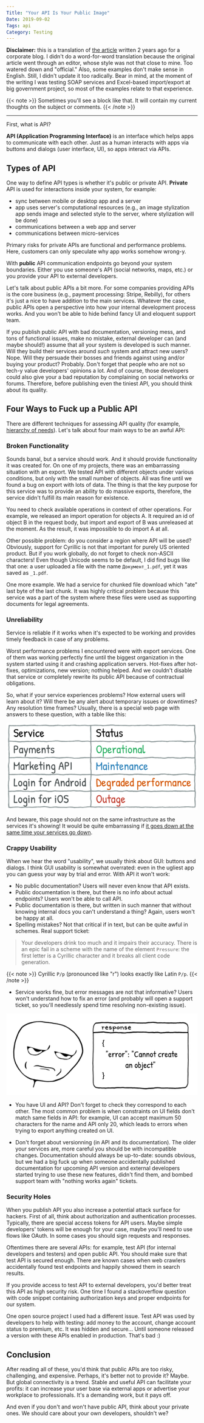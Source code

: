 ```yaml
---
Title: "Your API Is Your Public Image"
Date: 2019-09-02
Tags: api
Category: Testing
---
```


**Disclaimer:** this is a translation of [the article](https://quality-lab.ru/blog/your-api-is-your-public-face/) written 2 years ago for a corporate blog. I didn't do a word-for-word translation because the original article went through an editor, whose style was not that close to mine. Too watered down and "official." Also, some examples don't make sense in English. Still, I didn't update it too radically. Bear in mind, at the moment of the writing I was testing SOAP services and Excel-based import/export at big government project, so most of the examples relate to that experience.  

{{< note >}}
Sometimes you'll see a block like that. It will contain my current thoughts on the subject or comments.
{{< /note >}}

---

First, what is API?

**API (Application Programming Interface)** is an interface which helps apps to communicate with each other. Just as a human interacts with apps via buttons and dialogs (user interface, UI), so apps interact via APIs.

## Types of API

One way to define API types is whether it's public or private API. **Private** API is used for interactions inside your system, for example:

* sync between mobile or desktop app and a server
* app uses server's computational resources (e.g., an image stylization app sends image and selected style to the server, where stylization will be done)
* communications between a web app and server
* communications between micro-services

Primary risks for private APIs are functional and performance problems. Here, customers can only speculate why app works somehow wrong-y.

With **public** API communication endpoints go beyond your system boundaries. Either you use someone's API (social networks, maps, etc.) or you provide your API to external developers.

Let's talk about public APIs a bit more. For some companies providing APIs is the core business (e.g., payment processing: Stripe, Rebilly), for others it's just a nice to have addition to the main services. Whatever the case, public APIs open a perspective into how your internal development process works. And you won't be able to hide behind fancy UI and eloquent support team.

If you publish public API with bad documentation, versioning mess, and tons of functional issues, make no mistake, external developer can (and maybe should!) assume that all your system is developed is such manner. Will they build their services around *such* system and attract new users? Nope. Will they persuade their bosses and friends against using and/or buying your product? Probably. Don't forget that people who are not so tech-y value developers' opinions a lot. And of course, those developers could also give your a bad reputation by complaining on social networks or forums. Therefore, before publishing even the tiniest API, you should think about its quality.

## Four Ways to Fuck up a Public API

There are different techniques for assessing API quality (for example, [hierarchy of needs](http://apiux.com/2013/05/29/api-hierarchy-needs/)). Let's talk about four main ways to be an awful API:

### Broken Functionality

Sounds banal, but a service should work. And it should provide functionality it was created for. On one of my projects, there was an embarrassing situation with an export. We tested API with different objects under various conditions, but only with the small number of objects. All was fine until we found a bug on export with lots of data. The thing is that the key purpose for this service was to provide an ability to do massive exports, therefore, the service didn't fulfill its main reason for existence.

You need to check available operations in context of other operations. For example, we released an import operation for objects A. It required an id of object B in the request body, but import and export of B was unreleased at the moment. As the result, it was impossible to do import A at all.

Other possible problem: do you consider a region where API will be used? Obviously, support for Cyrillic is not that important for purely US oriented product. But if you work globally, do not forget to check non-ASCII characters! Even though Unicode seems to be default, I did find bugs like that one: a user uploaded a file with the name `Документ_1.pdf`, yet it was saved as `_1.pdf`.


One more example. We had a service for chunked file download which "ate" last byte of the last chunk. It was highly critical problem because this service was a part of the system where these files were used as supporting documents for legal agreements.

### Unreliability

Service is reliable if it works when it's expected to be working and provides timely feedback in case of any problems. 

Worst performance problems I encountered were with export services. One of them was working perfectly fine until the biggest organization in the system started using it and crashing application servers. Hot-fixes after hot-fixes, optimizations, new version; nothing helped. And we couldn't disable that service or completely rewrite its public API because of contractual obligations.

So, what if your service experiences problems? How external users will learn about it? Will there be any alert about temporary issues or downtimes? Any resolution time frames? Usually, there is a special web page with answers to these question, with a table like this:

![API status table](api_status.png)

And beware, this page should not on the same infrastructure as the services it's showing! It would be quite embarrassing if [it goes down at the same time your services go down](https://twitter.com/awscloud/status/836656664635846656).

### Crappy Usability

When we hear the word "usability", we usually think about GUI: buttons and dialogs. I think GUI usability is somewhat overrated: even in the ugliest app you can guess your way by trial and error. With API it won't work:

* No public documentation? Users will never even know that API exists.
* Public documentation is there, but there is no info about actual endpoints? Users won't be able to call API.
* Public documentation is there, but written in such manner that without knowing internal docs you can't understand a thing? Again, users won't be happy at all.
* Spelling mistakes? Not that critical if in text, but can be quite awful in schemes. Real support ticket:

> Your developers drink too much and it impairs their accuracy. There is an epic fail in a scheme with the name of the element `Pressure`: the first letter is a Cyrillic character and it breaks all client code generation.

{{< note >}}
Cyrillic `Р/р`  (pronounced like "r") looks exactly like Latin `P/p`. 
{{< /note >}}

* Service works fine, but error messages are not that informative? Users won't understand how to fix an error (and probably will open a support ticket, so you'll needlessly spend time resolving non-existing issue).

![Unhelpful error message](bad_error_message.png)

* You have UI and API? Don't forget to check they correspond to each other. The most common problem is when constraints on UI fields don't match same fields in API: for example, UI can accept maximum 50 characters for the name and API only 20, which leads to errors when trying to export anything created on UI.

* Don't forget about versionning (in API and its documentation). The older your services are, more careful you should be with incompatible changes. Documentation should always be up-to-date: sounds obvious, but we had a big fuck up when someone accidentally published documentation for upcoming API version and external developers started trying to use these new features, didn't find them, and bombed support team with "nothing works again" tickets.


### Security Holes

When you publish API you also increase a potential attack surface for hackers. First of all, think about authorization and authentication processes. Typically, there are special access tokens for API users. Maybe simple developers' tokens will be enough for your case, maybe you'll need to use flows like OAuth. In some cases you should sign requests and responses.

Oftentimes there are several APIs: for example, test API (for internal developers and testers) and open public API. You should make sure that test API is secured enough. There are known cases when web crawlers accidentally found test endpoints and happily showed them in search results.

If you provide access to test API to external developers, you'd better treat this API as high security risk. One time I found a stackoverflow question with code snippet containing authorization keys and proper endpoints for our system.

One open source project I used had a different issue. Test API was used by developers to help with testing: add money to the account, change account status to premium, etc. It was hidden and secure... Until someone released a version with these APIs enabled in production. That's bad :)

## Conclusion

After reading all of these, you'd think that public APIs are too risky, challenging, and expensive. Perhaps, it's better not to provide it? Maybe. But global connectivity is a trend. Stable and useful API can facilitate your profits: it can increase your user base via external apps or advertise your workplace to professionals. It's a demanding work, but it pays off.

And even if you don't and won't have public API, think about your private ones. We should care about your own developers, shouldn't we? 
